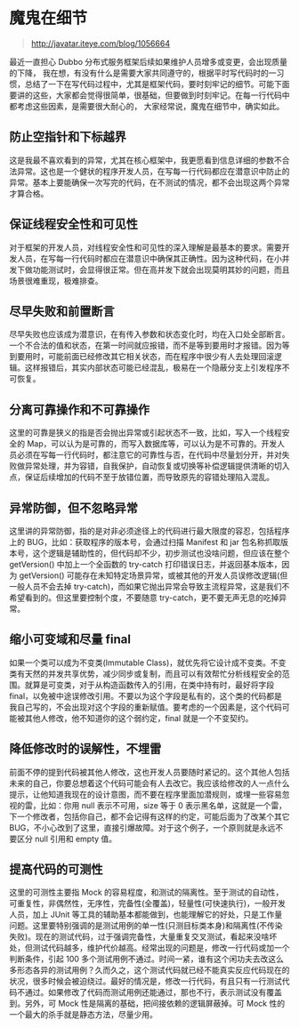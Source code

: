 # 魔鬼在细节

> http://javatar.iteye.com/blog/1056664

最近一直担心 Dubbo 分布式服务框架后续如果维护人员增多或变更，会出现质量的下降， 我在想，有没有什么是需要大家共同遵守的，根据平时写代码时的一习惯，总结了一下在写代码过程中，尤其是框架代码，要时刻牢记的细节。可能下面要讲的这些，大家都会觉得很简单，很基础，但要做到时刻牢记。在每一行代码中都考虑这些因素，是需要很大耐心的， 大家经常说，魔鬼在细节中，确实如此。 

## 防止空指针和下标越界 

这是我最不喜欢看到的异常，尤其在核心框架中，我更愿看到信息详细的参数不合法异常。这也是一个健状的程序开发人员，在写每一行代码都应在潜意识中防止的异常。基本上要能确保一次写完的代码，在不测试的情况，都不会出现这两个异常才算合格。 

## 保证线程安全性和可见性

对于框架的开发人员，对线程安全性和可见性的深入理解是最基本的要求。需要开发人员，在写每一行代码时都应在潜意识中确保其正确性。因为这种代码，在小并发下做功能测试时，会显得很正常。但在高并发下就会出现莫明其妙的问题，而且场景很难重现，极难排查。 

## 尽早失败和前置断言

尽早失败也应该成为潜意识，在有传入参数和状态变化时，均在入口处全部断言。一个不合法的值和状态，在第一时间就应报错，而不是等到要用时才报错。因为等到要用时，可能前面已经修改其它相关状态，而在程序中很少有人去处理回滚逻辑。这样报错后，其实内部状态可能已经混乱，极易在一个隐蔽分支上引发程序不可恢复。 

## 分离可靠操作和不可靠操作
 
这里的可靠是狭义的指是否会抛出异常或引起状态不一致，比如，写入一个线程安全的 Map，可以认为是可靠的，而写入数据库等，可以认为是不可靠的。开发人员必须在写每一行代码时，都注意它的可靠性与否，在代码中尽量划分开，并对失败做异常处理，并为容错，自我保护，自动恢复或切换等补偿逻辑提供清晰的切入点，保证后续增加的代码不至于放错位置，而导致原先的容错处理陷入混乱。 

## 异常防御，但不忽略异常

这里讲的异常防御，指的是对非必须途径上的代码进行最大限度的容忍，包括程序上的 BUG，比如：获取程序的版本号，会通过扫描 Manifest 和 jar 包名称抓取版本号，这个逻辑是辅助性的，但代码却不少，初步测试也没啥问题，但应该在整个 getVersion() 中加上一个全函数的 try-catch 打印错误日志，并返回基本版本，因为 getVersion() 可能存在未知特定场景异常，或被其他的开发人员误修改逻辑(但一般人员不会去掉 try-catch)，而如果它抛出异常会导致主流程异常，这是我们不希望看到的。但这里要控制个度，不要随意 try-catch，更不要无声无息的吃掉异常。 

## 缩小可变域和尽量 final 
如果一个类可以成为不变类(Immutable Class)，就优先将它设计成不变类。不变类有天然的并发共享优势，减少同步或复制，而且可以有效帮忙分析线程安全的范围。就算是可变类，对于从构造函数传入的引用，在类中持有时，最好将字段 final，以免被中途误修改引用。不要以为这个字段是私有的，这个类的代码都是我自己写的，不会出现对这个字段的重新赋值。要考虑的一个因素是，这个代码可能被其他人修改，他不知道你的这个弱约定，final 就是一个不变契约。 

## 降低修改时的误解性，不埋雷
 
前面不停的提到代码被其他人修改，这也开发人员要随时紧记的。这个其他人包括未来的自己，你要总想着这个代码可能会有人去改它。我应该给修改的人一点什么提示，让他知道我现在的设计意图，而不要在程序里面加潜规则，或埋一些容易忽视的雷，比如：你用 null 表示不可用，size 等于 0 表示黑名单，这就是一个雷，下一个修改者，包括你自己，都不会记得有这样的约定，可能后面为了改某个其它 BUG，不小心改到了这里，直接引爆故障。对于这个例子，一个原则就是永远不要区分 null 引用和 empty 值。 

## 提高代码的可测性 
这里的可测性主要指 Mock 的容易程度，和测试的隔离性。至于测试的自动性，可重复性，非偶然性，无序性，完备性(全覆盖)，轻量性(可快速执行)，一般开发人员，加上 JUnit 等工具的辅助基本都能做到，也能理解它的好处，只是工作量问题。这里要特别强调的是测试用例的单一性(只测目标类本身)和隔离性(不传染失败)。现在的测试代码，过于强调完备性，大量重复交叉测试，看起来没啥坏处，但测试代码越多，维护代价越高。经常出现的问题是，修改一行代码或加一个判断条件，引起 100 多个测试用例不通过。时间一紧，谁有这个闲功夫去改这么多形态各异的测试用例？久而久之，这个测试代码就已经不能真实反应代码现在的状况，很多时候会被迫绕过。最好的情况是，修改一行代码，有且只有一行测试代码不通过。如果修改了代码而测试用例还能通过，那也不行，表示测试没有覆盖到。另外，可 Mock 性是隔离的基础，把间接依赖的逻辑屏蔽掉。可 Mock 性的一个最大的杀手就是静态方法，尽量少用。 